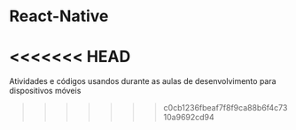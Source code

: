 # React-Native
<<<<<<< HEAD
=======
Atividades e códigos usandos durante as aulas de desenvolvimento para dispositivos móveis
>>>>>>> c0cb1236fbeaf7f8f9ca88b6f4c7310a9692cd94
